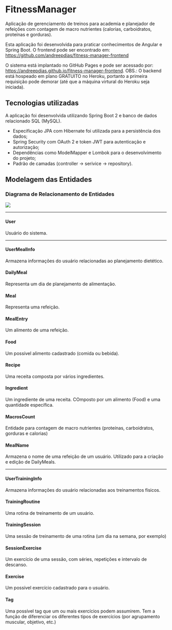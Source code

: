 # FitnessManager

Aplicação de gerenciamento de treinos para academia e planejador de refeições com contagem de macro nutrientes (calorias, carboidratos, proteínas e gorduras).

Esta aplicação foi desenvolvida para praticar conhecimentos de Angular e Spring Boot. O frontend pode ser encontrado em: https://github.com/andreepdias/fitness-manager-frontend

O sistema está implantado no GitHub Pages e pode ser acessado por: https://andreepdias.github.io/fitness-manager-frontend. OBS.: O backend está hospeado em plano GRATUITO no Heroku, portanto a primeira requisição pode demorar (até que a máquina virtural do Heroku seja iniciada).

## Tecnologias utilizadas

A aplicação foi desenvolvida utilizando Spring Boot 2 e banco de dados relacionado SQL (MySQL). 

* Especificação JPA com Hibernate foi utilizada para a persistência dos dados; 
* Spring Security com OAuth 2 e token JWT para autenticação e autorização;
* Dependências como ModelMapper e Lombok para o desenvolvimento do projeto;
* Padrão de camadas (controller -> serivice -> repository).

## Modelagem das Entidades


### Diagrama de Relacionamento de Entidades

![](https://i.imgur.com/BBmorAQ.png)

---

#### User
Usuário do sistema.

---

#### UserMealInfo
Armazena informações do usuário relacionadas ao planejamento dietético.

#### DailyMeal
Representa um dia de planejamento de alimentação.

#### Meal
Representa uma refeição.

#### MealEntry
Um alimento de uma refeição.

#### Food
Um possível alimento cadastrado (comida ou bebida).

#### Recipe
Uma receita composta por vários ingredientes.

#### Ingredient
Um ingrediente de uma receita. COmposto por um alimento (Food) e uma quantidade específica.

#### MacrosCount
Entidade para contagem de macro nutrientes (proteínas, carboidratos, gorduras e calorias)

#### MealName
Armazena o nome de uma refeição de um usuário. Utilizado para a criação e edição de DailyMeals.

---

#### UserTrainingInfo
Armazena informações do usuário relacionadas aos treinamentos físicos.

#### TrainingRoutine
Uma rotina de treinamento de um usuário.

#### TrainingSession
Uma sessão de treinamento de uma rotina (um dia na semana, por exemplo)

#### SessionExercise
Um exercício de uma sessão, com séries, repetições e intervalo de descanso.

#### Exercise
Um possível exercício cadastrado para o usuário.

#### Tag
Uma possível tag que um ou mais exercícios podem assumirem. Tem a função de diferenciar os diferentes tipos de exercícios (por agrupamento muscular, objetivo, etc.)

